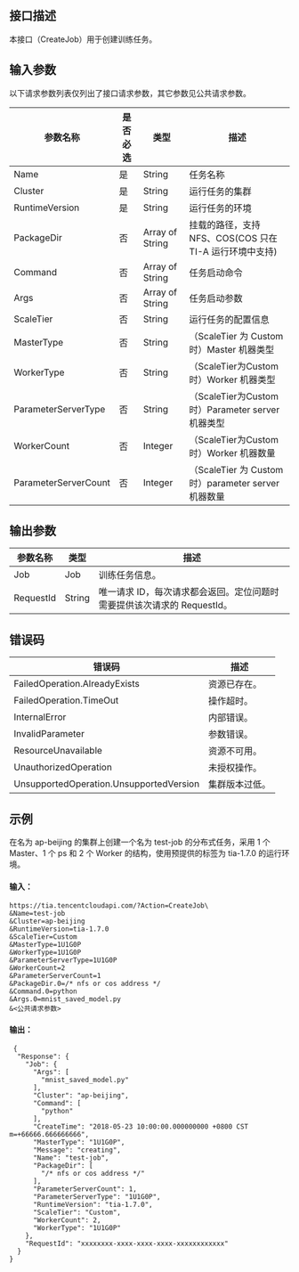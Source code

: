 ## 接口描述
本接口（CreateJob）用于创建训练任务。

## 输入参数
以下请求参数列表仅列出了接口请求参数，其它参数见公共请求参数。

| 参数名称 | 是否必选 | 类型 | 描述 |
|---|---|---|---|
| Name | 是 | String | 任务名称 |
| Cluster | 是 | String | 运行任务的集群 |
| RuntimeVersion | 是 | String | 运行任务的环境 | 
| PackageDir | 否 | Array of String | 挂载的路径，支持 NFS、COS(COS 只在 TI-A 运行环境中支持) |
| Command | 否 | Array of String | 任务启动命令 |
| Args | 否 | Array of String | 任务启动参数  |
| ScaleTier | 否 | String |  运行任务的配置信息 |
| MasterType | 否 | String |（ScaleTier 为 Custom 时）Master 机器类型 |
| WorkerType | 否 | String |（ScaleTier为Custom时）Worker 机器类型 |
| ParameterServerType | 否 | String |（ScaleTier为Custom时）Parameter server 机器类型 |
| WorkerCount | 否 | Integer |（ScaleTier为Custom时）Worker 机器数量|
| ParameterServerCount | 否 | Integer |（ScaleTier 为 Custom 时）parameter server 机器数量| 

## 输出参数
| 参数名称 | 类型 | 描述 |
|---|---|---|
| Job | Job | 训练任务信息。|
| RequestId | String| 唯一请求 ID，每次请求都会返回。定位问题时需要提供该次请求的 RequestId。|
## 错误码
|错误码|描述|
|---|---|
| FailedOperation.AlreadyExists | 资源已存在。|
| FailedOperation.TimeOut | 操作超时。|
| InternalError | 内部错误。|
| InvalidParameter | 参数错误。|
| ResourceUnavailable | 资源不可用。|
| UnauthorizedOperation | 未授权操作。|
| UnsupportedOperation.UnsupportedVersion| 集群版本过低。|
## 示例
在名为 ap-beijing 的集群上创建一个名为 test-job 的分布式任务，采用 1 个 Master、1 个 ps 和 2 个 Worker 的结构，使用预提供的标签为 tia-1.7.0 的运行环境。

#### 输入：
```
https://tia.tencentcloudapi.com/?Action=CreateJob\
&Name=test-job
&Cluster=ap-beijing
&RuntimeVersion=tia-1.7.0
&ScaleTier=Custom
&MasterType=1U1G0P
&WorkerType=1U1G0P
&ParameterServerType=1U1G0P
&WorkerCount=2
&ParameterServerCount=1
&PackageDir.0=/* nfs or cos address */
&Command.0=python
&Args.0=mnist_saved_model.py
&<公共请求参数>
```
#### 输出：
```
 {
  "Response": {
    "Job": {
      "Args": [
        "mnist_saved_model.py"
      ],
      "Cluster": "ap-beijing",
      "Command": [
        "python"
      ],
      "CreateTime": "2018-05-23 10:00:00.000000000 +0800 CST m=+66666.666666666",
      "MasterType": "1U1G0P",
      "Message": "creating",
      "Name": "test-job",
      "PackageDir": [
        "/* nfs or cos address */"
      ],
      "ParameterServerCount": 1,
      "ParameterServerType": "1U1G0P",
      "RuntimeVersion": "tia-1.7.0",
      "ScaleTier": "Custom",
      "WorkerCount": 2,
      "WorkerType": "1U1G0P"
    },
    "RequestId": "xxxxxxxx-xxxx-xxxx-xxxx-xxxxxxxxxxxx"
  }
}
```
